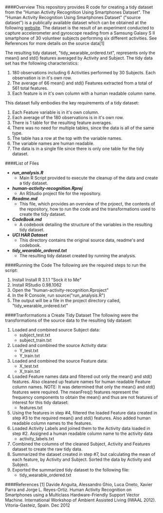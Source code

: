 ####Overview
This repository provides R code for creating a tidy dataset from the "Human Activity Recognition Using Smartphones Dataset".  The "Human Activity Recognition Using Smartphones Dataset" ("source dataset") is a publically available dataset which can be obtained at the following [website](http://archive.ics.uci.edu/ml/datasets/Human+Activity+Recognition+Using+Smartphones).  The dataset is the result of an experiment conducted to capture accelerometer and gyroscope reading from a Samsung Galaxy S II smartphone of 30 volunteer subjects performing six different activities. See References for more details on the source data[1]

The resulting tidy dataset, "tidy_wearable_ordered.txt", represents only the mean() and std() features averaged by Activity and Subject.  The tidy data set has the following characteristics:

1. 180 observations including 6 Activities performed by 30 Subjects.  Each observation is in it's own row.
2. The average of 66 mean() and std() Features extracted from a total of 561 total features.
3. Each feature is in it's own column with a human readable column name.

This dataset fully embodies the key requirements of a tidy dataset:
1. Each Feature variable is in it's own column.
2. Each average of the 180 observations is in it's own row.
3. There is 1 table for the resulting feature averages.
4. There was no need for multiple tables, since the data is all of the same type.
5. The table has a row at the top with the variable names.
6. The variable names are human readable.
7. The data is in a single file since there is only one table for the tidy dataset. 

####List of Files
* ***run_analysis.R***
    * Main R Script provided to execute the cleanup of the data and create a tidy dataset.
* ***human-activity-recognition.Rproj***
    * An RStudio project file for the repository.
* ***Readme.md*** 
    * This file, which provides an overview of the prjoect, the contents of the repository, how to run the code and the transformations used to create the tidy dataset.
* ***CodeBook.md***
    * A codebook detailing the structure of the variables in the resulting tidy dataset.
* ***UCI HAR Dataset***
    * This directory contains the original source data, readme's and codebook.
* ***tidy_wearable_ordered.txt***
    * The resulting tidy dataset created by running the analysis.
    
    
####Running the Code
The following are the required steps to run the script:
1. Install Install R 3.1.1 "Sock it to Me"
2. Install RStudio 0.98.1062
3. Open the "human-activity-recognition.Rproject"
4. In the R Console, run source("run_analysis.R")
5. The output will be a file in the project directory called, "tidy_wearable_ordered.txt"

####Tranformations a Create Tidy Dataset
The following were the transformations of the source data to the resulting tidy dataset:
1. Loaded and combined source Subject data:
    * subject_test.txt
    * subject_train.txt
2. Loaded and combined the  source Activity data:
    * Y_test.txt
    * Y_train.txt
3. Loaded and combined the source Feature data:
    * X_test.txt
    * X_train.txt
4. Loaded Feature names data and filtered out only the mean() and std() features.  Also cleaned up feature names for human readable Feature column names.  NOTE: It was determined that only the mean() and std() features were required. The meanFreq() features represent the frequency components to obtain the mean() and thus are not features of interest for this tidy dataset:
    * features.txt
5. Using the features in step #4, filtered the loaded Feature data created in step #3 to the required mean() and std() features.  Also added human readable column names to the features.
6. Loaded Activity Labels and joined them to the Activity data loaded in step #2.  Assigned a human readable column name to the activity data
    * activity_labels.txt
7. Combined the columns of the cleaned Subject, Activity and Features dataset to create the raw tidy data.
8. Summarized the dataset created in step #7, but calculating the mean of each feature, by Activity and Subject.  Sorted the data by Activity and Subject.
9. Exported the summarized tidy dataset to the following file:
    * tidy_wearable_ordered.txt
    
####References
[1] Davide Anguita, Alessandro Ghio, Luca Oneto, Xavier Parra and Jorge L. Reyes-Ortiz. Human Activity Recognition on Smartphones using a Multiclass Hardware-Friendly Support Vector Machine. International Workshop of Ambient Assisted Living (IWAAL 2012). Vitoria-Gasteiz, Spain. Dec 2012